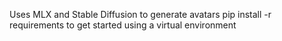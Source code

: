 Uses MLX and Stable Diffusion to generate avatars
pip install -r requirements to get started using a virtual environment
